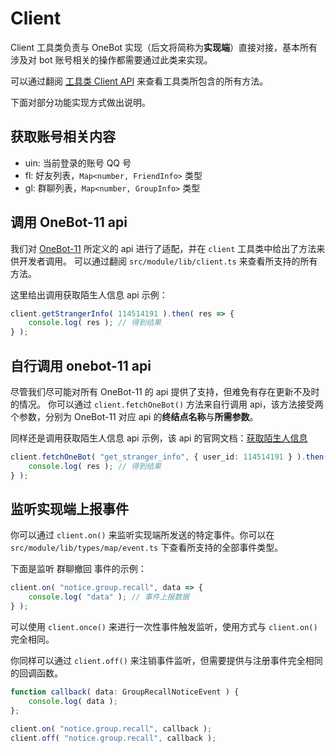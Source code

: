 # Client

Client 工具类负责与 OneBot 实现（后文将简称为**实现端**）直接对接，基本所有涉及对 bot 账号相关的操作都需要通过此类来实现。

可以通过翻阅 [工具类 Client API](../../api/global/client.md) 来查看工具类所包含的所有方法。

下面对部分功能实现方式做出说明。

## 获取账号相关内容

* uin: 当前登录的账号 QQ 号
* fl: 好友列表，`Map<number, FriendInfo>` 类型
* gl: 群聊列表，`Map<number, GroupInfo>` 类型

## 调用 OneBot-11 api

我们对 [OneBot-11](https://github.com/botuniverse/onebot-11/blob/master/api/README.md) 所定义的 api 进行了适配，并在 `client` 工具类中给出了方法来供开发者调用。 可以通过翻阅 `src/module/lib/client.ts` 来查看所支持的所有方法。

这里给出调用获取陌生人信息 api 示例：

```ts
client.getStrangerInfo( 114514191 ).then( res => {
    console.log( res ); // 得到结果
} );
```

## 自行调用 onebot-11 api

尽管我们尽可能对所有 OneBot-11 的 api 提供了支持，但难免有存在更新不及时的情况。
你可以通过 `client.fetchOneBot()` 方法来自行调用 api，该方法接受两个参数，分别为 OneBot-11 对应 api 的**终结点名称**与**所需参数**。

同样还是调用获取陌生人信息 api 示例，该 api 的官网文档：[获取陌生人信息](https://github.com/botuniverse/onebot-11/blob/master/api/public.md#get_stranger_info-%E8%8E%B7%E5%8F%96%E9%99%8C%E7%94%9F%E4%BA%BA%E4%BF%A1%E6%81%AF)

```ts
client.fetchOneBot( "get_stranger_info", { user_id: 114514191 } ).then( res => {
    console.log( res ); // 得到结果
} );
```

## 监听实现端上报事件

你可以通过 `client.on()` 来监听实现端所发送的特定事件。你可以在 `src/module/lib/types/map/event.ts` 下查看所支持的全部事件类型。

下面是监听 群聊撤回 事件的示例：

```ts
client.on( "notice.group.recall", data => {
    console.log( "data" ); // 事件上报数据
} );
```

可以使用 `client.once()` 来进行一次性事件触发监听，使用方式与 `client.on()` 完全相同。

你同样可以通过 `client.off()` 来注销事件监听，但需要提供与注册事件完全相同的回调函数。

```ts
function callback( data: GroupRecallNoticeEvent ) {
    console.log( data );
};

client.on( "notice.group.recall", callback );
client.off( "notice.group.recall", callback );
```